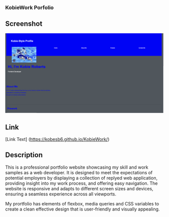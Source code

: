 ### KobieWork Porfolio

## Screenshot
![Portfolio Screentshot](./assets/images/proScreenshot%20.png)


## Link
[Link Text] (https://kobesb6.github.io/KobieWork/)

## Description
This is a professional portfolio website showcasing my skill and work samples as a web developer.
It is designed to meet the expectations of potential employers by displaying a collection of replyed web application, providing insight into my work process, and offering easy navigation.
The website is responsive and adapts to different screen sizes and devices, ensuring a seamless experience across all viewports.

My prortfolio has elements of flexbox, media queries and CSS variables to create a clean 
effective design that is user-friendly and visually appealing.







